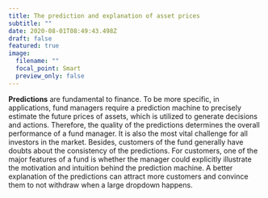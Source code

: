 ```yaml
---
title: The prediction and explanation of asset prices
subtitle: ""
date: 2020-08-01T08:49:43.498Z
draft: false
featured: true
image:
  filename: ""
  focal_point: Smart
  preview_only: false
---
```

**Predictions** are fundamental to finance. To be more specific, in applications, fund managers require a prediction machine to precisely estimate the future prices of assets, which is utilized to generate decisions and actions. Therefore, the quality of the predictions determines the overall performance of a fund manager. It is also the most vital challenge for all investors in the market. Besides, customers of the fund generally have doubts about the consistency of the predictions. For customers, one of the major features of a fund is whether the manager could explicitly illustrate the motivation and intuition behind the prediction machine. A better explanation of the predictions can attract more customers and convince them to not withdraw when a large dropdown happens.
